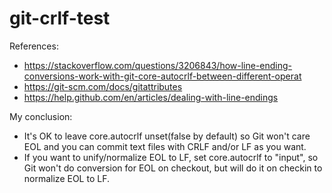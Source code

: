 # git-crlf-test

References:
* https://stackoverflow.com/questions/3206843/how-line-ending-conversions-work-with-git-core-autocrlf-between-different-operat
* https://git-scm.com/docs/gitattributes
* https://help.github.com/en/articles/dealing-with-line-endings


My conclusion:
* It's OK to leave core.autocrlf unset(false by default) so Git won't care EOL and you can commit text files with CRLF and/or LF as you want.
* If you want to unify/normalize EOL to LF, set core.autocrlf to "input", so Git won't do conversion for EOL on checkout, but will do it on checkin to normalize EOL to LF. 
